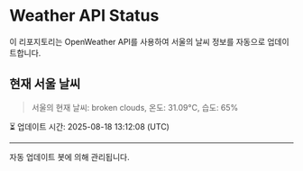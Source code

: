 
# Weather API Status

이 리포지토리는 OpenWeather API를 사용하여 서울의 날씨 정보를 자동으로 업데이트합니다.

## 현재 서울 날씨
> 서울의 현재 날씨: broken clouds, 온도: 31.09°C, 습도: 65%

⏳ 업데이트 시간: 2025-08-18 13:12:08 (UTC)

---
자동 업데이트 봇에 의해 관리됩니다.
